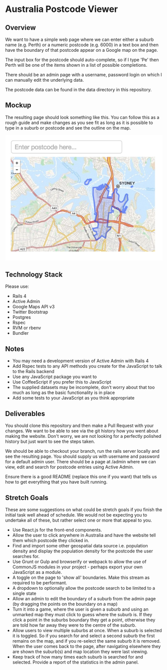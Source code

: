 # Australia Postcode Viewer

## Overview

We want to have a simple web page where we can enter either a suburb name (e.g. Perth) or a
numeric postcode (e.g. 6000) in a text box and then have the boundary of that
postcode appear on a Google map on the page.

The input box for the postcode should auto-complete, so if I type 'Pe' then
Perth will be one of the items shown in a list of possible completions.

There should be an admin page with a username, password login on which I can
manually edit the underlying data.

The postcode data can be found in the data directory in this repository.

## Mockup

The resulting page should look something like this. You can follow this as a
rough guide and make changes as you see fit as long as it is possible to type in
a suburb or postcode and see the outline on the map.

![](./images/mockup.jpg)

## Technology Stack

Please use:
* Rails 4
* Active Admin
* Google Maps API v3
* Twitter Bootstrap
* Postgres
* Rspec
* RVM or rbenv
* Bundler

## Notes

* You may need a development version of Active Admin with Rails 4
* Add Rspec tests to any API methods you create for the JavaScript to talk to
  the Rails backend
* Use any JavaScript package you want to
* Use CoffeeScript if you prefer this to JavaScript
* The supplied datasets may be incomplete, don't worry about that too much as
  long as the basic functionality is in place
* Add some tests to your JavaScript as you think appropriate

## Deliverables

You should clone this repository and then make a Pull Request with your changes.
We want to be able to see via the git history how you went about making the
website. Don't worry, we are not looking for a perfectly polished history but
just want to see the steps taken.

We should be able to checkout your branch, run the rails server locally and see
the resulting page. You should supply us with username and password for a
default admin user. There should be a page at /admin where we can view, edit and
search for postcode entries using Active Admin.

Ensure there is a good README (replace this one if you want) that tells us how
to get everything that you have built running.

## Stretch Goals

These are some suggestions on what could be stretch goals if you finish the
initial task well ahead of schedule. We would not be expecting you to undertake
all of these, but rather select one or more that appeal to you.

* Use React.js for the front-end components.
* Allow the user to click anywhere in Australia and have the website tell them which
  postcode they clicked in.
* Find and import some other geospatial data source i.e. population density and
  display the population density for the postcode the user searches for.
* Use Grunt or Gulp and browserify or webpack to allow the use of CommonJS
  modules in your project - perhaps export your own JavaScript as a module.
* A toggle on the page to 'show all' boundaries. Make this stream as required to
  be performant.
* A dropdown to optionally allow the postcode search to be limited to a single
  state
* Allow an admin to edit the boundary of a suburb from the admin page (by
  dragging the points on the boundary on a map)
* Turn it into a game, where the user is given a suburb and using an unmarked
  map they must click to guess where the suburb is. If they click a point in the
  suburbs boundary they get a point, otherwise they are told how far away they
  were to the centre of the suburb.
* Allow users to view multiple suburbs at once. When a suburb is selected it is
  toggled. So if you search for and select a second suburb the first remains on
  the map, and if you re-select the same suburb it is removed. When the user
  comes back to the page, after navigating elsewhere they are shown the
  suburb(s) and map location they were last viewing.
* Keep track of how many times each suburb is searched for and selected. Provide
  a report of the statistics in the admin panel.

